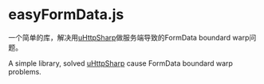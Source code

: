 # easyFormData.js

一个简单的库，解决用[uHttpSharp](https://github.com/bonesoul/uhttpsharp)做服务端导致的FormData boundard warp问题。

A simple library, solved [uHttpSharp](https://github.com/bonesoul/uhttpsharp) cause FormData boundard warp problems.
